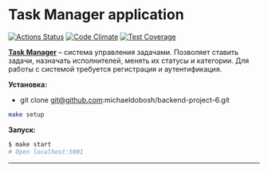 # Task Manager application

[![Actions Status](https://github.com/michaeldobosh/backend-project-6/actions/workflows/hexlet-check.yml/badge.svg)](https://github.com/michaeldobosh/backend-project-6/actions)
[![Code Climate](https://api.codeclimate.com/v1/badges/a72a0784d91092956a85/maintainability)](https://codeclimate.com/github/michaeldobosh/backend-project-6/maintainability)
[![Test Coverage](https://api.codeclimate.com/v1/badges/a72a0784d91092956a85/test_coverage)](https://codeclimate.com/github/michaeldobosh/backend-project-6/test_coverage)

**[Task Manager](https://fastify-nodejs-application.onrender.com)** – система управления задачами. Позволяет ставить задачи, назначать исполнителей, менять их статусы и категории. Для работы с системой требуется регистрация и аутентификация.

**Установка:**
- git clone git@github.com:michaeldobosh/backend-project-6.git
```bash
make setup
```

**Запуск:**
```bash
$ make start
# Open localhost:5001
```
---


